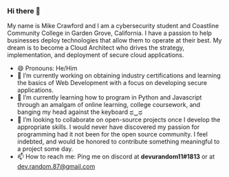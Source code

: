 ### Hi there 👋

My name is Mike Crawford and I am a cybersecurity student and Coastline Community College in Garden Grove, California. I have a passion to help businesses deploy technologies that allow them to operate at their best. My dream is to become a Cloud Architect who drives the strategy, implementation, and deployment of secure cloud applications.

- 😄 Pronouns: He/Him
- 🔭 I’m currently working on obtaining industry certifications and learning the basics of Web Development with a focus on developing secure applications.
- 🌱 I’m currently learning how to program in Python and Javascript through an amalgam of online learning, college coursework, and banging my head against the keyboard ಥ‿ಥ
- 👯 I’m looking to collaborate on open-source projects once I develop the appropriate skills. I would never have discovered my passion for programming had it not been for the open source community. I feel indebted, and would be honored to contribute something meaningful to a project some day.
- 📫 How to reach me: Ping me on discord at <b>devurandom11#1813</b> or at <a href="email">dev.random.87@gmail.com</a>
